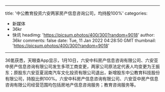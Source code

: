 
---
title: '中公教育投资六安两家房产信息咨询公司，均持股100%'
categories: 
 - 新媒体
 - 36kr
 - 快讯
headimg: 'https://picsum.photos/400/300?random=9018'
author: 36kr
comments: false
date: Tue, 11 Jan 2022 04:28:50 GMT
thumbnail: 'https://picsum.photos/400/300?random=9018'
---

<div>   
36氪获悉，天眼查App显示，1月10日，六安中科房产信息咨询有限公司、六安亚中房产信息咨询有限公司发生多项工商变更，两家公司原法定代表人均变更为王振东；原股东六安亚夏润南汽车文化投资有限公司退出，新增股东中公教育科技股份有限公司，持股比例100%。六安中科房产信息咨询有限公司、六安亚中房产信息咨询有限公司经营范围均包括房地产信息咨询服务；教育咨询服务等。  
</div>
            